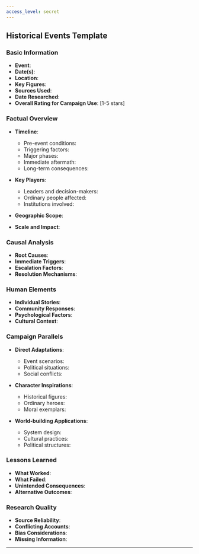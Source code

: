 ```yaml
---
access_level: secret
---
```


## Historical Events Template

### **Basic Information**
- **Event**: 
- **Date(s)**: 
- **Location**: 
- **Key Figures**: 
- **Sources Used**: 
- **Date Researched**: 
- **Overall Rating for Campaign Use**: [1-5 stars]

### **Factual Overview**
- **Timeline**:
  - Pre-event conditions:
  - Triggering factors:
  - Major phases:
  - Immediate aftermath:
  - Long-term consequences:

- **Key Players**:
  - Leaders and decision-makers:
  - Ordinary people affected:
  - Institutions involved:

- **Geographic Scope**: 
- **Scale and Impact**: 

### **Causal Analysis**
- **Root Causes**: 
- **Immediate Triggers**: 
- **Escalation Factors**: 
- **Resolution Mechanisms**: 

### **Human Elements**
- **Individual Stories**: 
- **Community Responses**: 
- **Psychological Factors**: 
- **Cultural Context**: 

### **Campaign Parallels**
- **Direct Adaptations**:
  - Event scenarios:
  - Political situations:
  - Social conflicts:

- **Character Inspirations**:
  - Historical figures:
  - Ordinary heroes:
  - Moral exemplars:

- **World-building Applications**:
  - System design:
  - Cultural practices:
  - Political structures:

### **Lessons Learned**
- **What Worked**: 
- **What Failed**: 
- **Unintended Consequences**: 
- **Alternative Outcomes**: 

### **Research Quality**
- **Source Reliability**: 
- **Conflicting Accounts**: 
- **Bias Considerations**: 
- **Missing Information**: 

---
